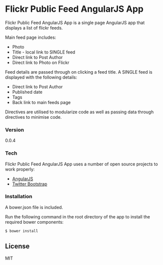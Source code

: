 # Flickr Public Feed AngularJS App

Flickr Public Feed AngularJS App is a single page AngularJS app that displays a list of flickr feeds.

Main feed page includes:

  - Photo
  - Title - local link to SINGLE feed
  - Direct link to Post Author
  - Direct link to Photo on Flickr 


Feed details are passed through on clicking a feed title. A SINGLE feed is displayed with the following details:

  - Direct link to Post Author
  - Published date
  - Tags
  - Back link to main feeds page


Directives are utilised to modularize code as well as passing data through directives to minimise code. 

### Version
0.0.4

### Tech

Flickr Public Feed AngularJS App uses a number of open source projects to work properly:

* [AngularJS]
* [Twitter Bootstrap]


### Installation

A bower.json file is included.

Run the following command in the root directory of the app to install the required bower components:

```sh
$ bower install
```

License
----

MIT

 [AngularJS]: <http://angularjs.org>
 [Twitter Bootstrap]: <http://twitter.github.com/bootstrap/>

